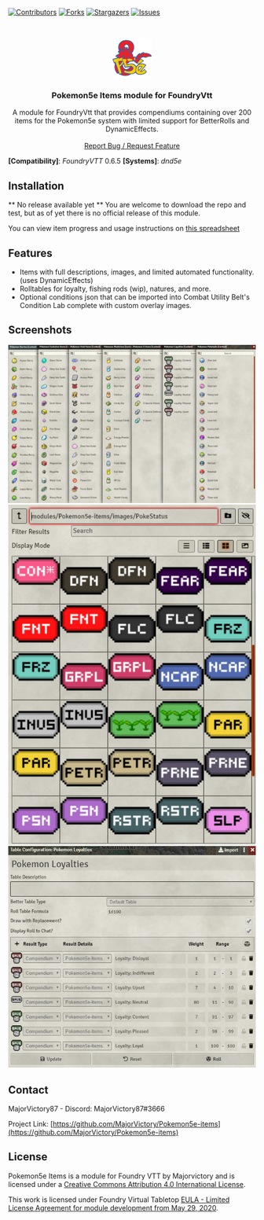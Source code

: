 
[![Contributors][contributors-shield]][contributors-url]
[![Forks][forks-shield]][forks-url]
[![Stargazers][stars-shield]][stars-url]
[![Issues][issues-shield]][issues-url]

<br />
<p align="center">
  <a href="https://github.com/MajorVictory/Pokemon5e-items">
    <img src="readme/P5e-Logo.png" alt="Logo" width="80" height="80">
  </a>

  <h3 align="center">Pokemon5e Items module for FoundryVtt</h3>

  <p align="center">
    A module for FoundryVtt that provides compendiums containing over 200 items for the Pokemon5e system with limited support for BetterRolls and DynamicEffects.
    <br />
    <br />
    <a href="https://github.com/MajorVictory/Pokemon5e-items/issues">Report Bug / Request Feature</a>
  </p>
</p>

**[Compatibility]**: *FoundryVTT* 0.6.5
**[Systems]**: *dnd5e*


## Installation

** No release available yet **
You are welcome to download the repo and test, but as of yet there is no official release of this module.

You can view item progress and usage instructions on [this spreadsheet](https://docs.google.com/spreadsheets/d/1qyvenM4MrTE9GfYi3uIKrCeI8BXrTiRqAwyTv9iNYfE/edit?usp=sharing)

## Features

 * Items with full descriptions, images, and limited automated functionality. (uses DynamicEffects)
 * Rolltables for loyalty, fishing rods (wip), natures, and more.
 * Optional conditions json that can be imported into Combat Utility Belt's Condition Lab complete with custom overlay images.

## Screenshots 

![](readme/Items-Preview-7-27-2020.png)
![](readme/Conditions-Preview-7-27-2020.png)
![](readme/LoyaltiesTable-Preview-7-27-2020.png)

## Contact

MajorVictory87 - Discord: MajorVictory87#3666

Project Link: [https://github.com/MajorVictory/Pokemon5e-items](https://github.com/MajorVictory/Pokemon5e-items)

## License

Pokemon5e Items is a module for Foundry VTT by Majorvictory and is licensed under a [Creative Commons Attribution 4.0 International License](http://creativecommons.org/licenses/by/4.0/).

This work is licensed under Foundry Virtual Tabletop [EULA - Limited License Agreement for module development from May 29, 2020](https://foundryvtt.com/article/license/).

[contributors-shield]: https://img.shields.io/github/contributors/MajorVictory/Pokemon5e-items.svg?style=flat-square
[contributors-url]: https://github.com/MajorVictory/Pokemon5e-items/graphs/contributors
[forks-shield]: https://img.shields.io/github/forks/MajorVictory/Pokemon5e-items.svg?style=flat-square
[forks-url]: https://github.com/MajorVictory/Pokemon5e-items/network/members
[stars-shield]: https://img.shields.io/github/stars/MajorVictory/Pokemon5e-items.svg?style=flat-square
[stars-url]: https://github.com/MajorVictory/Pokemon5e-items/stargazers
[issues-shield]: https://img.shields.io/github/issues/MajorVictory/Pokemon5e-items.svg?style=flat-square
[issues-url]: https://github.com/MajorVictory/Pokemon5e-items/issues
[license-shield]: https://img.shields.io/github/license/MajorVictory/Pokemon5e-items.svg?style=flat-square
[license-url]: https://github.com/MajorVictory/Pokemon5e-items/blob/master/LICENSE.txt
[product-screenshot]: readme/Items-Preview-7-27-2020.png
